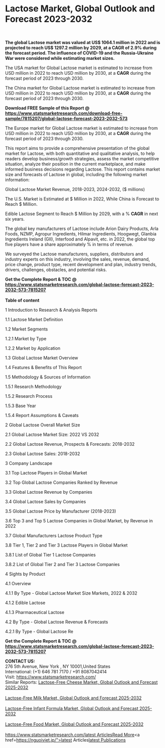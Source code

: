 <h1>Lactose Market, Global Outlook and Forecast 2023-2032</h1><br/><p><strong>The global Lactose market was valued at US$ 1064.1 million in 2022 and is projected to reach US$ 1297.2 million by 2029, at a <strong>CAGR</strong> of 2.9% during the forecast period. The influence of COVID-19 and the Russia-Ukraine War were considered while estimating market sizes.</strong></p><p>The USA market for Global Lactose market is estimated to increase from USD million in 2022 to reach USD million by 2030, at a <strong>CAGR</strong> during the forecast period of 2023 through 2030.</p><p>The China market for Global Lactose market is estimated to increase from USD million in 2022 to reach USD million by 2030, at a <strong>CAGR</strong> during the forecast period of 2023 through 2030.</p><p><strong>Download FREE Sample of this Report @ <a href="https://www.statsmarketresearch.com/download-free-sample/7815207/global-lactose-forecast-2023-2032-573">https://www.statsmarketresearch.com/download-free-sample/7815207/global-lactose-forecast-2023-2032-573</a></strong></p><p>The Europe market for Global Lactose market is estimated to increase from USD million in 2022 to reach USD million by 2030, at a <strong>CAGR</strong> during the forecast period of 2023 through 2030.</p><p>This report aims to provide a comprehensive presentation of the global market for Lactose, with both quantitative and qualitative analysis, to help readers develop business/growth strategies, assess the market competitive situation, analyze their position in the current marketplace, and make informed business decisions regarding Lactose. This report contains market size and forecasts of Lactose in global, including the following market information:</p><p>Global Lactose Market Revenue, 2018-2023, 2024-2032, ($ millions)</p><p>The U.S. Market is Estimated at $ Million in 2022, While China is Forecast to Reach $ Million.</p><p>Edible Lactose Segment to Reach $ Million by 2029, with a % <strong>CAGR</strong> in next six years.</p><p>The global key manufacturers of Lactose include Arion Dairy Products, Arla Foods, NZMP, Agropur Ingredients, Hilmar Ingredients, Hoogwegt, Glanbia Ingredients Ireland (GII), Interfood and Alpavit, etc. in 2022, the global top five players have a share approximately % in terms of revenue.</p><p>We surveyed the Lactose manufacturers, suppliers, distributors and industry experts on this industry, involving the sales, revenue, demand, price change, product type, recent development and plan, industry trends, drivers, challenges, obstacles, and potential risks.</p><div><b>Get the Complete Report & TOC @ <a href="https://www.statsmarketresearch.com/global-lactose-forecast-2023-2032-573-7815207">https://www.statsmarketresearch.com/global-lactose-forecast-2023-2032-573-7815207</a></b></div><br><b>Table of content</b><p>1 Introduction to Research & Analysis Reports<br />
 
  1.1 Lactose Market Definition<br />
 
  1.2 Market Segments<br />
 
  1.2.1 Market by Type<br />
 
  1.2.2 Market by Application<br />
 
  1.3 Global Lactose Market Overview<br />
 
  1.4 Features & Benefits of This Report<br />
 
  1.5 Methodology & Sources of Information<br />
 
  1.5.1 Research Methodology<br />
 
  1.5.2 Research Process<br />
 
  1.5.3 Base Year<br />
 
  1.5.4 Report Assumptions & Caveats<br />
 
 2 Global Lactose Overall Market Size<br />
 
  2.1 Global Lactose Market Size: 2022 VS 2032<br />
 
  2.2 Global Lactose Revenue, Prospects & Forecasts: 2018-2032<br />
 
  2.3 Global Lactose Sales: 2018-2032<br />
 
 3 Company Landscape<br />
 
  3.1 Top Lactose Players in Global Market<br />
 
  3.2 Top Global Lactose Companies Ranked by Revenue<br />
 
  3.3 Global Lactose Revenue by Companies<br />
 
  3.4 Global Lactose Sales by Companies<br />
 
  3.5 Global Lactose Price by Manufacturer (2018-2023)<br />
 
  3.6 Top 3 and Top 5 Lactose Companies in Global Market, by Revenue in 2022<br />
 
  3.7 Global Manufacturers Lactose Product Type<br />
 
  3.8 Tier 1, Tier 2 and Tier 3 Lactose Players in Global Market<br />
 
  3.8.1 List of Global Tier 1 Lactose Companies<br />
 
  3.8.2 List of Global Tier 2 and Tier 3 Lactose Companies<br />
 
 4 Sights by Product<br />
 
  4.1 Overview<br />
 
  4.1.1 By Type - Global Lactose Market Size Markets, 2022 & 2032<br />
 
  4.1.2 Edible Lactose<br />
 
  4.1.3 Pharmaceutical Lactose<br />
 
  4.2 By Type - Global Lactose Revenue & Forecasts<br />
 
  4.2.1 By Type - Global Lactose Re<br><div><b>Get the Complete Report & TOC @ <a href="https://www.statsmarketresearch.com/global-lactose-forecast-2023-2032-573-7815207">https://www.statsmarketresearch.com/global-lactose-forecast-2023-2032-573-7815207</a></b></div></p> <b>CONTACT US:</b><br>276 5th Avenue, New York , NY 10001,United States<br>International: (+1) 646 781 7170 / +91 8087042414<br>Visit: <a href="https://www.statsmarketresearch.com/">https://www.statsmarketresearch.com/</a><br>Similar Reports: <a href="https://www.statsmarketresearch.com/global-lactose-forecast-2023-2032-573-7815207">Lactose-Free Cheese Market, Global Outlook and Forecast 2025-2032</a><br/><br/><a href="https://www.statsmarketresearch.com/global-lactose-forecast-2023-2032-573-7815207">Lactose-Free Milk Market, Global Outlook and Forecast 2025-2032</a><br/><br/><a href="https://www.statsmarketresearch.com/global-lactose-forecast-2023-2032-573-7815207">Lactose-Free Infant Formula Market, Global Outlook and Forecast 2025-2032</a><br/><br/><a href="https://www.statsmarketresearch.com/global-lactose-forecast-2023-2032-573-7815207">Lactose-Free Food Market, Global Outlook and Forecast 2025-2032</a><br/><br/><a href="https://gyeongbokgung.com">https://www.statsmarketresearch.com/</a><a href="https://hallyeomaritime.com">latest Articles</a><a href="https://jingwansa.com">Read More</a><a href=https://nguoiviet.jp/">latest Articles</a><a href="https://www.intelmarketresearch.com/">latest Publications</a>